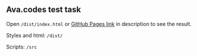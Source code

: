 ## Ava.codes test task

Open `/dist/index.html` or [GitHub Pages link](https://sorochynskyivladyslav.github.io/ava-codes-testing/dist/index.html) in description to see the result.

Styles and html: `/dist/`

Scripts: `/src`
